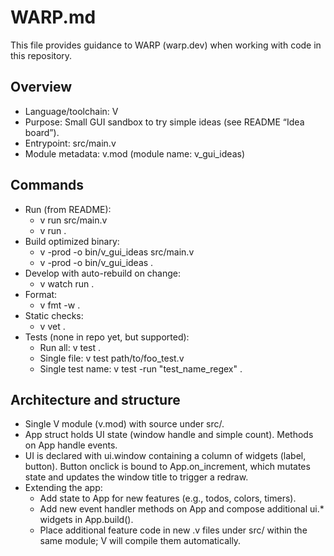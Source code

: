 # WARP.md

This file provides guidance to WARP (warp.dev) when working with code in this repository.

## Overview
- Language/toolchain: V
- Purpose: Small GUI sandbox to try simple ideas (see README “Idea board”).
- Entrypoint: src/main.v
- Module metadata: v.mod (module name: v_gui_ideas)

## Commands
- Run (from README):
  - v run src/main.v
  - v run .
- Build optimized binary:
  - v -prod -o bin/v_gui_ideas src/main.v
  - v -prod -o bin/v_gui_ideas .
- Develop with auto-rebuild on change:
  - v watch run .
- Format:
  - v fmt -w .
- Static checks:
  - v vet .
- Tests (none in repo yet, but supported):
  - Run all: v test .
  - Single file: v test path/to/foo_test.v
  - Single test name: v test -run "test_name_regex" .

## Architecture and structure
- Single V module (v.mod) with source under src/.
- App struct holds UI state (window handle and simple count). Methods on App handle events.
- UI is declared with ui.window containing a column of widgets (label, button). Button onclick is bound to App.on_increment, which mutates state and updates the window title to trigger a redraw.
- Extending the app:
  - Add state to App for new features (e.g., todos, colors, timers).
  - Add new event handler methods on App and compose additional ui.* widgets in App.build().
  - Place additional feature code in new .v files under src/ within the same module; V will compile them automatically.
